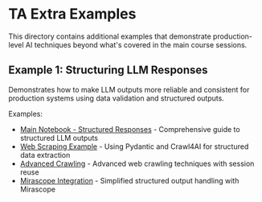 # TA Extra Examples

This directory contains additional examples that demonstrate production-level AI techniques beyond what's covered in the main course sessions.

## Example 1: Structuring LLM Responses

Demonstrates how to make LLM outputs more reliable and consistent for production systems using data validation and structured outputs.

Examples:
- [Main Notebook - Structured Responses](./example%201%20-%20structuring%20responses/example_1-structuring_responses.ipynb) - Comprehensive guide to structured LLM outputs
- [Web Scraping Example](./example%201%20-%20structuring%20responses/example_1.1-webscraping.py) - Using Pydantic and Crawl4AI for structured data extraction
- [Advanced Crawling](./example%201%20-%20structuring%20responses/example_1.2-crawling.py) - Advanced web crawling techniques with session reuse
- [Mirascope Integration](./example%201%20-%20structuring%20responses/example_1.3-mirascope.py) - Simplified structured output handling with Mirascope

